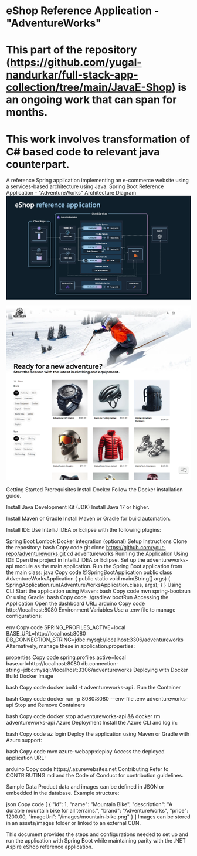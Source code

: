 # eShop Reference Application - "AdventureWorks"
# This part of the repository (https://github.com/yugal-nandurkar/full-stack-app-collection/tree/main/JavaE-Shop) is an ongoing work that can span for months.
# This work involves transformation of C# based code to relevant java counterpart.

A reference Spring application implementing an e-commerce website using a services-based architecture using Java.
Spring Boot Reference Application - "AdventureWorks"
Architecture Diagram
![eShop Reference Application architecture diagram](img/eshop_architecture.png)

![eShop homepage screenshot](img/eshop_homepage.png)

Getting Started
Prerequisites
Install Docker
Follow the Docker installation guide.

Install Java Development Kit (JDK)
Install Java 17 or higher.

Install Maven or Gradle
Install Maven or Gradle for build automation.

Install IDE
Use IntelliJ IDEA or Eclipse with the following plugins:

Spring Boot
Lombok
Docker integration (optional)
Setup Instructions
Clone the repository:
bash
Copy code
git clone https://github.com/your-repo/adventureworks.git
cd adventureworks
Running the Application
Using IDE
Open the project in IntelliJ IDEA or Eclipse.
Set up the adventureworks-api module as the main application.
Run the Spring Boot application from the main class:
java
Copy code
@SpringBootApplication
public class AdventureWorksApplication {
public static void main(String[] args) {
SpringApplication.run(AdventureWorksApplication.class, args);
}
}
Using CLI
Start the application using Maven:
bash
Copy code
mvn spring-boot:run
Or using Gradle:
bash
Copy code
./gradlew bootRun
Accessing the Application
Open the dashboard URL:
arduino
Copy code
http://localhost:8080
Environment Variables
Use a .env file to manage configurations:

env
Copy code
SPRING_PROFILES_ACTIVE=local
BASE_URL=http://localhost:8080
DB_CONNECTION_STRING=jdbc:mysql://localhost:3306/adventureworks
Alternatively, manage these in application.properties:

properties
Copy code
spring.profiles.active=local
base.url=http://localhost:8080
db.connection-string=jdbc:mysql://localhost:3306/adventureworks
Deploying with Docker
Build Docker Image

bash
Copy code
docker build -t adventureworks-api .
Run the Container

bash
Copy code
docker run -p 8080:8080 --env-file .env adventureworks-api
Stop and Remove Containers

bash
Copy code
docker stop adventureworks-api && docker rm adventureworks-api
Azure Deployment
Install the Azure CLI and log in:

bash
Copy code
az login
Deploy the application using Maven or Gradle with Azure support:

bash
Copy code
mvn azure-webapp:deploy
Access the deployed application URL:

arduino
Copy code
https://<your-app-name>.azurewebsites.net
Contributing
Refer to CONTRIBUTING.md and the Code of Conduct for contribution guidelines.

Sample Data
Product data and images can be defined in JSON or embedded in the database. Example structure:

json
Copy code
[
{
"id": 1,
"name": "Mountain Bike",
"description": "A durable mountain bike for all terrains.",
"brand": "AdventureWorks",
"price": 1200.00,
"imageUrl": "/images/mountain-bike.png"
}
]
Images can be stored in an assets/images folder or linked to an external CDN.

This document provides the steps and configurations needed to set up and run the application with
Spring Boot while maintaining parity with the .NET Aspire eShop reference application.

